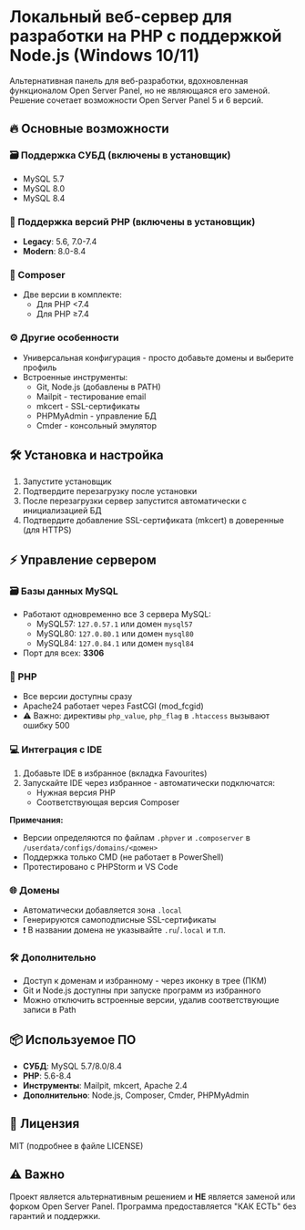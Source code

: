 # Локальный веб-сервер для разработки на PHP с поддержкой Node.js (Windows 10/11)

Альтернативная панель для веб-разработки, вдохновленная функционалом Open Server Panel, но не являющаяся его заменой. Решение сочетает возможности Open Server Panel 5 и 6 версий.

## 🔥 Основные возможности

### 🗃️ Поддержка СУБД (включены в установщик)
- MySQL 5.7
- MySQL 8.0
- MySQL 8.4

### 🐘 Поддержка версий PHP (включены в установщик)
- **Legacy**: 5.6, 7.0-7.4
- **Modern**: 8.0-8.4

### 🎻 Composer
- Две версии в комплекте:
  - Для PHP <7.4
  - Для PHP ≥7.4

### ⚙️ Другие особенности
- Универсальная конфигурация - просто добавьте домены и выберите профиль
- Встроенные инструменты:
  - Git, Node.js (добавлены в PATH)
  - Mailpit - тестирование email
  - mkcert - SSL-сертификаты
  - PHPMyAdmin - управление БД
  - Cmder - консольный эмулятор

## 🛠️ Установка и настройка

1. Запустите установщик
2. Подтвердите перезагрузку после установки
3. После перезагрузки сервер запустится автоматически с инициализацией БД
4. Подтвердите добавление SSL-сертификата (mkcert) в доверенные (для HTTPS)

## ⚡ Управление сервером

### 🗃️ Базы данных MySQL
- Работают одновременно все 3 сервера MySQL:
  - MySQL57: `127.0.57.1` или домен `mysql57`
  - MySQL80: `127.0.80.1` или домен `mysql80`
  - MySQL84: `127.0.84.1` или домен `mysql84`
- Порт для всех: **3306**

### 🐘 PHP
- Все версии доступны сразу
- Apache24 работает через FastCGI (mod_fcgid)
- ⚠️ Важно: директивы `php_value`, `php_flag` в `.htaccess` вызывают ошибку 500

### 💻 Интеграция с IDE
1. Добавьте IDE в избранное (вкладка Favourites)
2. Запускайте IDE через избранное - автоматически подключатся:
   - Нужная версия PHP
   - Соответствующая версия Composer

**Примечания:**
- Версии определяются по файлам `.phpver` и `.composerver` в `/userdata/configs/domains/<домен>`
- Поддержка только CMD (не работает в PowerShell)
- Протестировано с PHPStorm и VS Code

### 🌐 Домены
- Автоматически добавляется зона `.local`
- Генерируются самоподписные SSL-сертификаты
- ❗ В названии домена не указывайте `.ru`/`.local` и т.п.

### 🛠️ Дополнительно
- Доступ к доменам и избранному - через иконку в трее (ПКМ)
- Git и Node.js доступны при запуске программ из избранного
- Можно отключить встроенные версии, удалив соответствующие записи в Path

## 📦 Используемое ПО
- **СУБД**: MySQL 5.7/8.0/8.4
- **PHP**: 5.6-8.4
- **Инструменты**: Mailpit, mkcert, Apache 2.4
- **Дополнительно**: Node.js, Composer, Cmder, PHPMyAdmin

## 📜 Лицензия
MIT (подробнее в файле LICENSE)

## ⚠️ Важно
Проект является альтернативным решением и **НЕ** является заменой или форком Open Server Panel. Программа предоставляется "КАК ЕСТЬ" без гарантий и поддержки.
